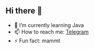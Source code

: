 ## Hi there 👋

- 🌱 I’m currently learning Java
- 📫 How to reach me: [Telegram](https://t.me/voitbrox)
- ⚡ Fun fact: mammt
